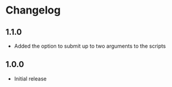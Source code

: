 # Changelog

## 1.1.0

- Added the option to submit up to two arguments to the scripts

## 1.0.0

- Initial release
